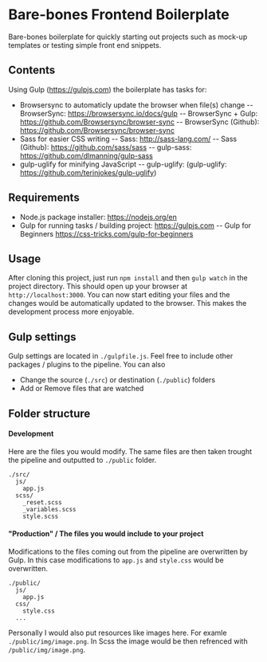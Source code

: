 # Bare-bones Frontend Boilerplate
Bare-bones boilerplate for quickly starting out projects such as mock-up templates or testing simple front end snippets.
## Contents
Using Gulp (https://gulpjs.com) the boilerplate has tasks for:
- Browsersync to automaticly update the browser when file(s) change
-- BrowserSync: https://browsersync.io/docs/gulp
-- BrowserSync + Gulp: https://github.com/Browsersync/browser-sync
-- BrowserSync (Github): https://github.com/Browsersync/browser-sync
- Sass for easier CSS writing
-- Sass: http://sass-lang.com/
-- Sass (Github): https://github.com/sass/sass
-- gulp-sass: https://github.com/dlmanning/gulp-sass
- gulp-uglify for minifying JavaScript
-- gulp-uglify: (gulp-uglify: https://github.com/terinjokes/gulp-uglify)
## Requirements
- Node.js package installer: https://nodejs.org/en
- Gulp for running tasks / building project: https://gulpjs.com
-- Gulp for Beginners https://css-tricks.com/gulp-for-beginners
## Usage
After cloning this project, just run ```npm install``` and then ```gulp watch``` in the project directory. This should open up your browser at ```http://localhost:3000```. You can now start editing your files and the changes would be automatically updated to the browser. This makes the development process more enjoyable.
## Gulp settings
Gulp settings are located in ```./gulpfile.js```. Feel free to include other packages / plugins to the pipeline.
You can also
- Change the source (```./src```) or destination (```./public```) folders
- Add or Remove files that are watched
## Folder structure
#### Development
Here are the files you would modify. The same files are then taken trought the pipeline and outputted to ```./public``` folder.
```
./src/
  js/
    app.js
  scss/
    _reset.scss
    _variables.scss
    style.scss
```
#### "Production" / The files you would include to your project
Modifications to the files coming out from the pipeline are overwritten by Gulp. In this case modifications to ```app.js``` and ```style.css``` would be overwritten. 
```
./public/
  js/
    app.js
  css/
    style.css
  ...
```
Personally I would also put resources like images here. For examle ```./public/img/image.png```. In Scss the image would be then refrenced with ```/public/img/image.png```.